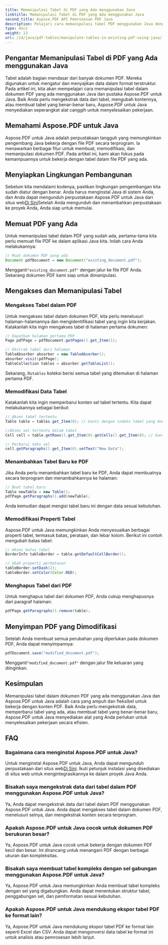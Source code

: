 ```yaml
---
title: Memanipulasi Tabel di PDF yang Ada menggunakan Java
linktitle: Memanipulasi Tabel di PDF yang Ada menggunakan Java
second_title: Aspose.PDF API Pemrosesan PDF Java
description: Pelajari cara memanipulasi tabel PDF menggunakan Java dengan Aspose.PDF untuk Java. Panduan langkah demi langkah ini mencakup ekstraksi tabel, modifikasi, dan lainnya untuk penanganan PDF yang efektif.
type: docs
weight: 13
url: /id/java/pdf-tables/manipulate-tables-in-existing-pdf-using-java/
---
```


## Pengantar Memanipulasi Tabel di PDF yang Ada menggunakan Java

Tabel adalah bagian mendasar dari banyak dokumen PDF. Mereka digunakan untuk mengatur dan menyajikan data dalam format terstruktur. Pada artikel ini, kita akan mempelajari cara memanipulasi tabel dalam dokumen PDF yang ada menggunakan Java dan pustaka Aspose.PDF untuk Java. Baik Anda perlu mengekstrak data dari tabel, mengubah kontennya, atau membuat tabel yang benar-benar baru, Aspose.PDF untuk Java menyediakan seperangkat alat canggih untuk menyelesaikan pekerjaan.

## Memahami Aspose.PDF untuk Java

Aspose.PDF untuk Java adalah perpustakaan tangguh yang memungkinkan pengembang Java bekerja dengan file PDF secara terprogram. Ia menawarkan berbagai fitur untuk membuat, memodifikasi, dan memanipulasi dokumen PDF. Pada artikel ini, kami akan fokus pada kemampuannya untuk bekerja dengan tabel dalam file PDF yang ada.

## Menyiapkan Lingkungan Pembangunan

 Sebelum kita mendalami kodenya, pastikan lingkungan pengembangan kita sudah diatur dengan benar. Anda harus menginstal Java di sistem Anda, dan Anda dapat mengunduh perpustakaan Aspose.PDF untuk Java dari situs web[Di Sini](https://releases.aspose.com/pdf/java/)Setelah Anda mengunduh dan menambahkan perpustakaan ke proyek Anda, Anda siap untuk memulai.

## Memuat PDF yang Ada

Untuk memanipulasi tabel dalam PDF yang sudah ada, pertama-tama kita perlu memuat file PDF ke dalam aplikasi Java kita. Inilah cara Anda melakukannya:

```java
// Muat dokumen PDF yang ada
Document pdfDocument = new Document("existing_document.pdf");
```

 Mengganti`"existing_document.pdf"` dengan jalur ke file PDF Anda. Sekarang dokumen PDF kami siap untuk dimanipulasi.

## Mengakses dan Memanipulasi Tabel

### Mengakses Tabel dalam PDF

Untuk mengakses tabel dalam dokumen PDF, kita perlu menelusuri halaman-halamannya dan mengidentifikasi tabel yang ingin kita kerjakan. Katakanlah kita ingin mengakses tabel di halaman pertama dokumen:

```java
// Dapatkan halaman pertama PDF
Page pdfPage = pdfDocument.getPages().get_Item(1);

// Ekstrak tabel dari halaman
TableAbsorber absorber = new TableAbsorber();
absorber.visit(pdfPage);
TableCollection tables = absorber.getTableList();
```

 Sekarang, itu`tables` koleksi berisi semua tabel yang ditemukan di halaman pertama PDF.

### Memodifikasi Data Tabel

Katakanlah kita ingin memperbarui konten sel tabel tertentu. Kita dapat melakukannya sebagai berikut:

```java
// Akses tabel tertentu
Table table = tables.get_Item(0); // Ganti dengan indeks tabel yang Anda inginkan

//Akses sel tertentu dalam tabel
Cell cell = table.getRows().get_Item(0).getCells().get_Item(0); // Ganti dengan indeks baris dan kolom

// Perbarui teks sel
cell.getParagraphs().get_Item(0).setText("New Data");
```

### Menambahkan Tabel Baru ke PDF

Jika Anda perlu menambahkan tabel baru ke PDF, Anda dapat membuatnya secara terprogram dan menambahkannya ke halaman:

```java
// Buat tabel baru
Table newTable = new Table();
pdfPage.getParagraphs().add(newTable);
```

Anda kemudian dapat mengisi tabel baru ini dengan data sesuai kebutuhan.

### Memodifikasi Properti Tabel

Aspose.PDF untuk Java memungkinkan Anda menyesuaikan berbagai properti tabel, termasuk batas, perataan, dan lebar kolom. Berikut ini contoh mengubah batas tabel:

```java
// Akses batas tabel
BorderInfo tableBorder = table.getDefaultCellBorder();

// Ubah properti perbatasan
tableBorder.setDash(2);
tableBorder.setColor(Color.RED);
```

### Menghapus Tabel dari PDF

Untuk menghapus tabel dari dokumen PDF, Anda cukup menghapusnya dari paragraf halaman:

```java
pdfPage.getParagraphs().remove(table);
```

## Menyimpan PDF yang Dimodifikasi

Setelah Anda membuat semua perubahan yang diperlukan pada dokumen PDF, Anda dapat menyimpannya:

```java
pdfDocument.save("modified_document.pdf");
```

 Mengganti`"modified_document.pdf"` dengan jalur file keluaran yang diinginkan.

## Kesimpulan

Memanipulasi tabel dalam dokumen PDF yang ada menggunakan Java dan Aspose.PDF untuk Java adalah cara yang ampuh dan fleksibel untuk bekerja dengan konten PDF. Baik Anda perlu mengekstrak data, memperbarui tabel yang ada, atau membuat tabel yang benar-benar baru, Aspose.PDF untuk Java menyediakan alat yang Anda perlukan untuk menyelesaikan pekerjaan secara efisien.

## FAQ

### Bagaimana cara menginstal Aspose.PDF untuk Java?

 Untuk menginstal Aspose.PDF untuk Java, Anda dapat mengunduh perpustakaan dari situs web[Di Sini](https://releases.aspose.com/pdf/java/). Ikuti petunjuk instalasi yang disediakan di situs web untuk mengintegrasikannya ke dalam proyek Java Anda.

### Bisakah saya mengekstrak data dari tabel dalam PDF menggunakan Aspose.PDF untuk Java?

Ya, Anda dapat mengekstrak data dari tabel dalam PDF menggunakan Aspose.PDF untuk Java. Anda dapat mengakses tabel dalam dokumen PDF, menelusuri selnya, dan mengekstrak konten secara terprogram.

### Apakah Aspose.PDF untuk Java cocok untuk dokumen PDF berukuran besar?

Ya, Aspose.PDF untuk Java cocok untuk bekerja dengan dokumen PDF kecil dan besar. Ini dirancang untuk menangani PDF dengan berbagai ukuran dan kompleksitas.

### Bisakah saya membuat tabel kompleks dengan sel gabungan menggunakan Aspose.PDF untuk Java?

Ya, Aspose.PDF untuk Java memungkinkan Anda membuat tabel kompleks dengan sel yang digabungkan. Anda dapat menentukan struktur tabel, penggabungan sel, dan pemformatan sesuai kebutuhan.

### Apakah Aspose.PDF untuk Java mendukung ekspor tabel PDF ke format lain?

Ya, Aspose.PDF untuk Java mendukung ekspor tabel PDF ke format lain seperti Excel dan CSV. Anda dapat mengonversi data tabel ke format ini untuk analisis atau pemrosesan lebih lanjut.